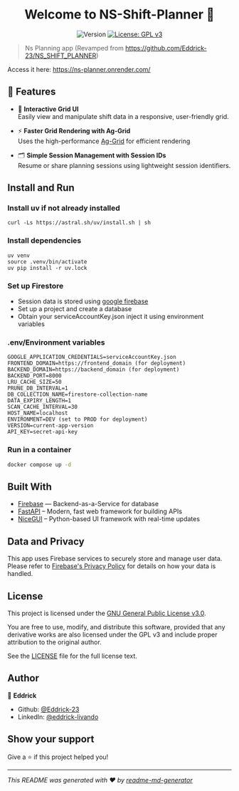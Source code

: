 <h1 align="center">Welcome to NS-Shift-Planner 👋</h1>
<p align="center">
  <img alt="Version" src="https://img.shields.io/badge/version-1.0.0--beta-blue.svg?cacheSeconds=2592000" />
  <a href="LICENSE.txt">
    <img alt="License: GPL v3" src="https://img.shields.io/badge/License-GPLv3-blue.svg" />
  </a>
</p>



> Ns Planning app (Revamped from https://github.com/Eddrick-23/NS_SHIFT_PLANNER)

Access it here: https://ns-planner.onrender.com/

## 🚀 Features

- 🧩 **Interactive Grid UI**  
  Easily view and manipulate shift data in a responsive, user-friendly grid.

- ⚡ **Faster Grid Rendering with Ag-Grid**  
  Uses the high-performance [Ag-Grid](https://www.ag-grid.com/) for efficient rendering

- 🗂️ **Simple Session Management with Session IDs**  
  Resume or share planning sessions using lightweight session identifiers.

## Install and Run
### Install uv if not already installed
```
curl -Ls https://astral.sh/uv/install.sh | sh
```

### Install dependencies
```
uv venv
source .venv/bin/activate
uv pip install -r uv.lock
```

### Set up Firestore
- Session data is stored using [google firebase](https://console.firebase.google.com/u/0/)
- Set up a project and create a database
- Obtain your serviceAccountKey.json inject it using environment variables

### .env/Environment variables
```
GOOGLE_APPLICATION_CREDENTIALS=serviceAccountKey.json
FRONTEND_DOMAIN=https://frontend_domain (for deployment)
BACKEND_DOMAIN=https://backend_domain (for deployment)
BACKEND_PORT=8000
LRU_CACHE_SIZE=50
PRUNE_DB_INTERVAL=1
DB_COLLECTION_NAME=firestore-collection-name
DATA_EXPIRY_LENGTH=1
SCAN_CACHE_INTERVAL=30
HOST_NAME=localhost
ENVIRONMENT=DEV (set to PROD for deployment)
VERSION=current-app-version
API_KEY=secret-api-key
```

### Run in a container
```sh
docker compose up -d
```

## Built With
- [Firebase](https://firebase.google.com/) — Backend-as-a-Service for database
- [FastAPI](https://fastapi.tiangolo.com/) – Modern, fast web framework for building APIs
- [NiceGUI](https://nicegui.io/) – Python-based UI framework with real-time updates

## Data and Privacy

This app uses Firebase services to securely store and manage user data. Please refer to [Firebase's Privacy Policy](https://firebase.google.com/support/privacy) for details on how your data is handled.


## License

This project is licensed under the [GNU General Public License v3.0](LICENSE).

You are free to use, modify, and distribute this software, provided that any derivative works are also licensed under the GPL v3 and include proper attribution to the original author.

See the [LICENSE](LICENSE.txt) file for the full license text.


## Author

👤 **Eddrick**

* Github: [@Eddrick-23](https://github.com/Eddrick-23)
* LinkedIn: [@eddrick-livando](https://linkedin.com/in/eddrick-livando-8581ab228)


## Show your support

Give a ⭐️ if this project helped you!

***
_This README was generated with ❤️ by [readme-md-generator](https://github.com/kefranabg/readme-md-generator)_
